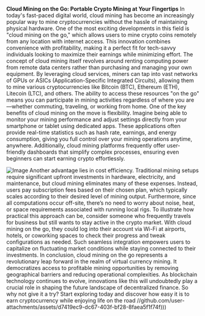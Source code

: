 **Cloud Mining on the Go: Portable Crypto Mining at Your Fingertips**
In today's fast-paced digital world, cloud mining has become an increasingly popular way to mine cryptocurrencies without the hassle of maintaining physical hardware. One of the most exciting developments in this field is "cloud mining on the go," which allows users to mine crypto coins remotely from any location with internet access. This innovation combines convenience with profitability, making it a perfect fit for tech-savvy individuals looking to maximize their earnings while minimizing effort.
The concept of cloud mining itself revolves around renting computing power from remote data centers rather than purchasing and managing your own equipment. By leveraging cloud services, miners can tap into vast networks of GPUs or ASICs (Application-Specific Integrated Circuits), allowing them to mine various cryptocurrencies like Bitcoin (BTC), Ethereum (ETH), Litecoin (LTC), and others. The ability to access these resources "on the go" means you can participate in mining activities regardless of where you are—whether commuting, traveling, or working from home.
One of the key benefits of cloud mining on the move is flexibility. Imagine being able to monitor your mining performance and adjust settings directly from your smartphone or tablet using dedicated apps. These applications often provide real-time statistics such as hash rate, earnings, and energy consumption, giving you full control over your mining operations anytime, anywhere. Additionally, cloud mining platforms frequently offer user-friendly dashboards that simplify complex processes, ensuring even beginners can start earning crypto effortlessly.

![Image](https://github.com/user-attachments/assets/4a25d116-2220-4385-b08e-f287af8fcbc4)
Another advantage lies in cost efficiency. Traditional mining setups require significant upfront investments in hardware, electricity, and maintenance, but cloud mining eliminates many of these expenses. Instead, users pay subscription fees based on their chosen plan, which typically scales according to their desired level of mining output. Furthermore, since all computations occur off-site, there’s no need to worry about noise, heat, or space requirements associated with running local rigs.
To illustrate how practical this approach can be, consider someone who frequently travels for business but still wants to stay active in the crypto market. With cloud mining on the go, they could log into their account via Wi-Fi at airports, hotels, or coworking spaces to check their progress and tweak configurations as needed. Such seamless integration empowers users to capitalize on fluctuating market conditions while staying connected to their investments.
In conclusion, cloud mining on the go represents a revolutionary leap forward in the realm of virtual currency mining. It democratizes access to profitable mining opportunities by removing geographical barriers and reducing operational complexities. As blockchain technology continues to evolve, innovations like this will undoubtedly play a crucial role in shaping the future landscape of decentralized finance. So why not give it a try? Start exploring today and discover how easy it is to earn cryptocurrency while enjoying life on the road 
 //github.com/user-attachments/assets/d7419ec9-dc67-403f-bf28-8faea5f1f74f)))
